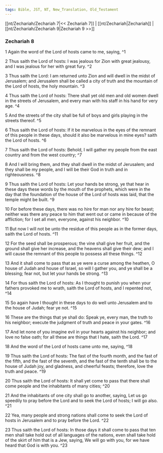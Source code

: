 ```yaml
---
tags: Bible, JST, NT, New_Translation, Old_Testament
---
```


[[nt/Zechariah/Zechariah 7|<< Zechariah 7]] | [[nt/Zechariah|Zechariah]] | [[nt/Zechariah/Zechariah 9|Zechariah 9 >>]]

### Zechariah 8

1 Again the word of the Lord of hosts came to me, saying,  ^1

2 Thus saith the Lord of hosts: I was jealous for Zion with great jealousy, and I was jealous for her with great fury.  ^2

3 Thus saith the Lord: I am returned unto Zion and will dwell in the midst of Jerusalem; and Jerusalem shall be called a city of truth and the mountain of the Lord of hosts, the holy mountain.  ^3

4 Thus saith the Lord of hosts: There shall yet old men and old women dwell in the streets of Jerusalem, and every man with his staff in his hand for very age.  ^4

5 And the streets of the city shall be full of boys and girls playing in the streets thereof.  ^5

6 Thus saith the Lord of hosts: If it be marvelous in the eyes of the remnant of this people in these days, should it also be marvelous in mine eyes? saith the Lord of hosts.  ^6

7 Thus saith the Lord of hosts: Behold, I will gather my people from the east country and from the west country;  ^7

8 And I will bring them, and they shall dwell in the midst of Jerusalem; and they shall be my people, and I will be their God in truth and in righteousness.  ^8

9 Thus saith the Lord of hosts: Let your hands be strong, ye that hear in these days these words by the mouth of the prophets, which were in the day that the foundation of the house of the Lord of hosts was laid, that the temple might be built.  ^9

10 For before these days, there was no hire for man nor any hire for beast; neither was there any peace to him that went out or came in because of the affliction; for I set all men, everyone, against his neighbor.  ^10

11 But now I will not be unto the residue of this people as in the former days, saith the Lord of hosts.  ^11

12 For the seed shall be prosperous; the vine shall give her fruit, and the ground shall give her increase, and the heavens shall give their dew; and I will cause the remnant of this people to possess all these things.  ^12

13 And it shall come to pass that as ye were a curse among the heathen, O house of Judah and house of Israel, so will I gather you, and ye shall be a blessing; fear not, but let your hands be strong.  ^13

14 For thus saith the Lord of hosts: As I thought to punish you when your fathers provoked me to wrath, saith the Lord of hosts, and I repented not,  ^14

15 So again have I thought in these days to do well unto Jerusalem and to the house of Judah; fear ye not.  ^15

16 These are the things that ye shall do: Speak ye, every man, the truth to his neighbor; execute the judgment of truth and peace in your gates.  ^16

17 And let none of you imagine evil in your hearts against his neighbor; and love no false oath; for all these are things that I hate, saith the Lord.  ^17

18 And the word of the Lord of hosts came unto me, saying,  ^18

19 Thus saith the Lord of hosts: The fast of the fourth month, and the fast of the fifth, and the fast of the seventh, and the fast of the tenth shall be to the house of Judah joy, and gladness, and cheerful feasts; therefore, love the truth and peace.  ^19

20 Thus saith the Lord of hosts: It shall yet come to pass that there shall come people and the inhabitants of many cities;  ^20

21 And the inhabitants of one city shall go to another, saying, Let us go speedily to pray before the Lord and to seek the Lord of hosts; I will go also.  ^21

22 Yea, many people and strong nations shall come to seek the Lord of hosts in Jerusalem and to pray before the Lord.  ^22

23 Thus saith the Lord of hosts: In those days it shall come to pass that ten men shall take hold out of all languages of the nations, even shall take hold of the skirt of him that is a Jew, saying, We will go with you, for we have heard that God is with you.  ^23

 
